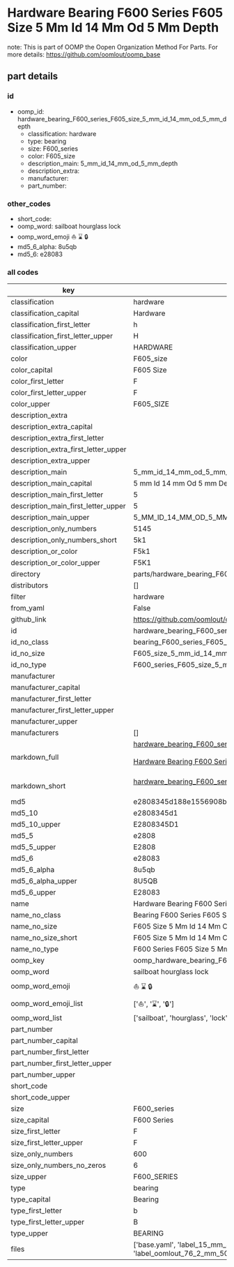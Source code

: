 # Hardware Bearing F600 Series F605 Size 5 Mm Id 14 Mm Od 5 Mm Depth  

note: This is part of OOMP the Oopen Organization Method For Parts. For more details: https://github.com/oomlout/oomp_base

##  part details





### id
* oomp_id: hardware_bearing_F600_series_F605_size_5_mm_id_14_mm_od_5_mm_depth
  * classification: hardware
  * type: bearing
  * size: F600_series
  * color: F605_size
  * description_main: 5_mm_id_14_mm_od_5_mm_depth
  * description_extra: 
  * manufacturer: 
  * part_number: 

### other_codes
* short_code: 
* oomp_word: sailboat hourglass lock
* oomp_word_emoji :sailboat: :hourglass: :lock:
* md5_6_alpha: 8u5qb
* md5_6: e28083

### all codes 
| key | value |  
| --- | --- |  
| classification | hardware |  
| classification_capital | Hardware |  
| classification_first_letter | h |  
| classification_first_letter_upper | H |  
| classification_upper | HARDWARE |  
| color | F605_size |  
| color_capital | F605 Size |  
| color_first_letter | F |  
| color_first_letter_upper | F |  
| color_upper | F605_SIZE |  
| description_extra |  |  
| description_extra_capital |  |  
| description_extra_first_letter |  |  
| description_extra_first_letter_upper |  |  
| description_extra_upper |  |  
| description_main | 5_mm_id_14_mm_od_5_mm_depth |  
| description_main_capital | 5 mm Id 14 mm Od 5 mm Depth |  
| description_main_first_letter | 5 |  
| description_main_first_letter_upper | 5 |  
| description_main_upper | 5_MM_ID_14_MM_OD_5_MM_DEPTH |  
| description_only_numbers | 5145 |  
| description_only_numbers_short | 5k1 |  
| description_or_color | F5k1 |  
| description_or_color_upper | F5K1 |  
| directory | parts/hardware_bearing_F600_series_F605_size_5_mm_id_14_mm_od_5_mm_depth |  
| distributors | [] |  
| filter | hardware |  
| from_yaml | False |  
| github_link | https://github.com/oomlout/oomlout_oomp_part_src/tree/main/parts/hardware_bearing_F600_series_F605_size_5_mm_id_14_mm_od_5_mm_depth/working |  
| id | hardware_bearing_F600_series_F605_size_5_mm_id_14_mm_od_5_mm_depth |  
| id_no_class | bearing_F600_series_F605_size_5_mm_id_14_mm_od_5_mm_depth |  
| id_no_size | F605_size_5_mm_id_14_mm_od_5_mm_depth |  
| id_no_type | F600_series_F605_size_5_mm_id_14_mm_od_5_mm_depth |  
| manufacturer |  |  
| manufacturer_capital |  |  
| manufacturer_first_letter |  |  
| manufacturer_first_letter_upper |  |  
| manufacturer_upper |  |  
| manufacturers | [] |  
| markdown_full | [hardware_bearing_F600_series_F605_size_5_mm_id_14_mm_od_5_mm_depth](https://github.com/oomlout/oomlout_oomp_part_src/tree/main/parts/hardware_bearing_F600_series_F605_size_5_mm_id_14_mm_od_5_mm_depth/working)<br>[](https://github.com/oomlout/oomlout_oomp_part_src/tree/main/parts/hardware_bearing_F600_series_F605_size_5_mm_id_14_mm_od_5_mm_depth/working)<br>[Hardware Bearing F600 Series F605 Size 5 Mm Id 14 Mm Od 5 Mm Depth](https://github.com/oomlout/oomlout_oomp_part_src/tree/main/parts/hardware_bearing_F600_series_F605_size_5_mm_id_14_mm_od_5_mm_depth/working)<br><br> |  
| markdown_short | [hardware_bearing_F600_series_F605_size_5_mm_id_14_mm_od_5_mm_depth](https://github.com/oomlout/oomlout_oomp_part_src/tree/main/parts/hardware_bearing_F600_series_F605_size_5_mm_id_14_mm_od_5_mm_depth/working)<br><br> |  
| md5 | e2808345d188e1556908bf0e086dbf08 |  
| md5_10 | e2808345d1 |  
| md5_10_upper | E2808345D1 |  
| md5_5 | e2808 |  
| md5_5_upper | E2808 |  
| md5_6 | e28083 |  
| md5_6_alpha | 8u5qb |  
| md5_6_alpha_upper | 8U5QB |  
| md5_6_upper | E28083 |  
| name | Hardware Bearing F600 Series F605 Size 5 Mm Id 14 Mm Od 5 Mm Depth |  
| name_no_class | Bearing F600 Series F605 Size 5 Mm Id 14 Mm Od 5 Mm Depth |  
| name_no_size | F605 Size 5 Mm Id 14 Mm Od 5 Mm Depth |  
| name_no_size_short | F605 Size 5 Mm Id 14 Mm Od 5 Mm Depth |  
| name_no_type | F600 Series F605 Size 5 Mm Id 14 Mm Od 5 Mm Depth |  
| oomp_key | oomp_hardware_bearing_F600_series_F605_size_5_mm_id_14_mm_od_5_mm_depth |  
| oomp_word | sailboat hourglass lock |  
| oomp_word_emoji | :sailboat: :hourglass: :lock: |  
| oomp_word_emoji_list | [':sailboat:', ':hourglass:', ':lock:'] |  
| oomp_word_list | ['sailboat', 'hourglass', 'lock'] |  
| part_number |  |  
| part_number_capital |  |  
| part_number_first_letter |  |  
| part_number_first_letter_upper |  |  
| part_number_upper |  |  
| short_code |  |  
| short_code_upper |  |  
| size | F600_series |  
| size_capital | F600 Series |  
| size_first_letter | F |  
| size_first_letter_upper | F |  
| size_only_numbers | 600 |  
| size_only_numbers_no_zeros | 6 |  
| size_upper | F600_SERIES |  
| type | bearing |  
| type_capital | Bearing |  
| type_first_letter | b |  
| type_first_letter_upper | B |  
| type_upper | BEARING |  
| files | ['base.yaml', 'label_15_mm_30_mm.pdf', 'label_15_mm_30_mm.svg', 'label_76_2_mm_50_8_mm.pdf', 'label_76_2_mm_50_8_mm.svg', 'label_oomlout_76_2_mm_50_8_mm.pdf', 'label_oomlout_76_2_mm_50_8_mm.svg', 'readme.md', 'working.json', 'working.yaml'] |  
